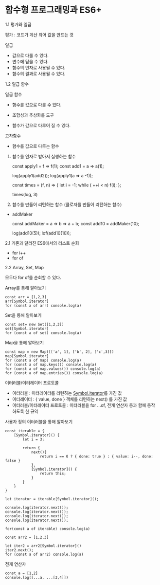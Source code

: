# 함수형 프로그래밍과 ES6+

1.1 평가와 일급

평가 : 코드가 계산 되어 값을 만드는 것

일급

- 값으로 다룰 수 있다.
- 변수에 담을 수 있다.
- 함수의 인자로 사용될 수 있다.
- 함수의 결과로 사용될 수 있다.

1.2 일급 함수

일급 함수

- 함수를 값으로 다룰 수 있다.
- 조합성과 추상화를 도구

- 함수가 값으로 다루어 질 수 있다.

고차함수

- 함수를 값으로 다루는 함수

1. 함수를 인자로 받아서 실행하는 함수

    const apply1 = f => f(1);
    const add1 = a => a(1);
    
    log(apply1(add2));
    log(apply1(a => a -1));
    
    const times = (f, n) => {
    	let i = -1;
    	while ( ++i < n) f(i);
    };
    
    times(log, 3)

  2. 함수를 만들어 리턴하는 함수 (클로저를 만들어 리턴하는 함수)

- addMaker

    const addMaker = a => b => a + b;
    const add10 = addMaker(10);
    
    log(add10(5));
    lof(add10(10));

2.1 기존과 달라진 ES6에서의 리스트 순회

- for i++
- for of

2.2 Array, Set, Map

모두다 for of를 순회할 수 있다.

Array를 통해 알아보기

    const arr = [1,2,3]
    arr[Symbol.iterator]
    for (const a of arr) console.log(a)

Set을 통해 알아보기

    const set= new Set([1,2,3])
    set[Symbol.iterator]
    for (const a of set) console.log(a)

Map을 통해 알아보기

    const map = new Map([['a', 1], ['b', 2], ['c',3]])
    map[Symbol.iterator]
    for (const a of map) console.log(a)
    for (const a of map.keys()) console.log(a)
    for (const a of map.values()) console.log(a)
    for (const a of map.entries()) console.log(a)

이터러블/이터레이터 프로토콜

- 이터러블 : 이터레이터를 리턴하는 [Symbol.iterator]()를 가진 값
- 이터레이터 :  { value, done } 객체를 리턴하는 next() 를 가진 값
- 이터러블/이터레이터 프로토콜 : 이터러블을 for ...of, 전개 연산자 등과 함께 동작하도록 한 규약

사용자 정의 이터러블을 통해 알아보기

    const iterable = {
    	[Symbol.iterator]() {
    		let i = 3;
    		
    		return {
    			next(){
    				return i == 0 ? { done: true } : { value: i--, done: false }
    			},
    			[Symbol.iterator]() {
    				return this;
    			}
    		}
    	}
    }
    
    let iterator = iterable[Symbol.iterator]();
    
    console.log(iterator.next());
    console.log(iterator.next());
    console.log(iterator.next());
    console.log(iterator.next());
    
    for(const a of iterable) console.log(a)
    
    const arr2 = [1,2,3]
    
    let iter2 = arr2[Symbol.iterator]()
    iter2.next();
    for (const a of arr2) console.log(a)

전개 연산자

    const a = [1,2]
    console.log([...a, ...[3,4]])